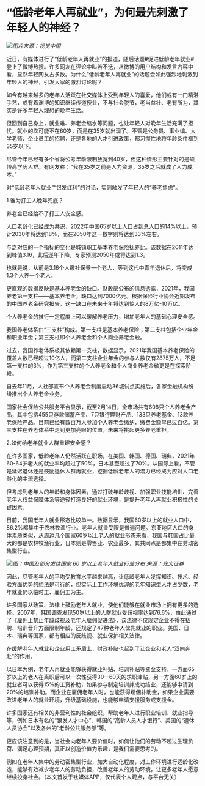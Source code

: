 # “低龄老年人再就业”，为何最先刺激了年轻人的神经？

![](https://inews.gtimg.com/om_bt/OfMhzhs8Kx_2y_pEFp7UARwdF1UL4LO3_fOdvwohKo8o4AA/1000)_图片来源：视觉中国_

近日，有媒体进行了“低龄老年人再就业”的报道，随后话题#促进低龄老年就业#登上了微博热搜。许多网友在评论中叫苦不迭，从微博的用户结构和发言内容中看，显然年轻网友占多数。为什么“低龄老年人再就业”的话题会如此强烈地刺激到年轻人的神经，引发大家的激烈讨论呢？

如今有越来越多的老年人活跃在社交媒体上受到年轻人的喜爱，他们或有一门精湛手艺，或有着渊博的知识继续传道授业，不与社会脱节，老当益壮、老有所为，其实是许多年轻人理想的晚年生活。

但回到自己身上，就业难、养老金缩水等问题，也让年轻人对晚年生活充满了担忧。就业的坎可能不在60岁，而是在35岁就出现了。不管是公务员、事业编、大学老师、企业员工的招聘，还是各地的人才引进政策，都习惯性地将年龄条件框到35岁以下。

尽管今年已经有多个省将公考年龄限制放宽到40岁，但这种情形主要针对的是硕博高学历人群。有网友称：“我在35岁之前是人力资源，35岁之后就成了人力成本。”

对“低龄老年人就业”“银发红利”的讨论，实则触发了年轻人的“养老焦虑”。

1.谁为打工人晚年兜底？

养老金已经给不了打工人安全感。

人口老龄化已经成为共识，2022年中国65岁以上人口占到总人口的14%以上，预计2030年将达到18%，而在2050年这一数字则将达到33%左右。

与之对应的一个指标的变化是城镇职工基本养老保险抚养比。该数据在2011年达到峰值3.16，此后逐年下降，专家预测2050年或将达到1.3。

也就是说，从前是3.16个人缴社保养一个老人，等到这代中青年退休后，将变成1.3个人养一个老人。

更直观的数据反映是基本养老金的缺口。财政部公布的信息透露，2021年，我国养老第一支柱——基本养老金，缺口达到7000亿元。根据保险行业协会近期发布的中国养老金研究报告，这一缺口在未来十年将达到惊人的8万亿-10万亿。

个人养老金的推行一定程度上可以缓解养老压力，增加老年人的基础心理安全感。

我国养老体系由“三支柱”构成。第一支柱是基本养老保险；第二支柱包括企业年金和职业年金；第三支柱即个人养老金和个人商业养老金融。

过去，我国养老体系极其依赖第一支柱，数据显示，2021年我国基本养老保险的覆盖人数已经超过10亿人，而第二支柱企业年金的参与人数仅有2875万人，不足第一支柱的3%，作为第三支柱的个人养老金和个人商业养老金融更是在探索阶段。

自去年11月，人社部宣布个人养老金制度启动36城试点实施后，各家金融机构纷纷推出个人养老金业务。

国家社会保险公共服务平台显示，截至2月14日，全市场共有608只个人养老金产品，其中包括455只存款储蓄产品、7只银行理财产品、133只养老基金、13款养老保险产品。目前已经有数百万人参加个人养老金缴纳，缴费金额早已过百亿。第三支柱在养老体系中走到更加亮眼的位置，未来将挑起更多养老重担。

2.如何给老年就业人群重建安全感？

在许多国家，低龄老年人仍然活跃在职场，在美国、韩国、德国、瑞典，2021年60-64岁老人的就业率均超过了50%，日本甚至超过了70%。从国际上看，不管是延迟退休还是鼓励退休人群再就业，挖掘低龄老年人的潜力已经成为应对人口老龄化的主流选择。

但考虑到老年人的年龄和身体因素，通过打破年龄歧视、加强职业技能培训、完善老年人权益保障体系等途径打造良好的就业环境，是提升老年人再就业积极性的关键因素。

目前，我国老年人就业形态比较单一。数据显示，我国60岁以上的就业人口中，86.2%都集中于农林牧渔行业。老年人就业受限是普遍问题。东亚地区人口的身体素质类似，从周边几个国家60岁以上老人的就业形态来看，我国与韩国占比最大的都是农林牧渔行业，日本则是零售业、农业最多，其共同点是都集中在劳动密集型行业。

![](https://inews.gtimg.com/om_bt/OAW9Zx2eegxqEVQg9gForMqIYrgcFHQ046bGQmgAl7PssAA/1000)_图：中国及部分发达国家
60 岁以上老年人就业行业分布 来源：光大证券_

因此，尽管老年人的平均受教育水平越来越高，让低龄老年人发挥知识、技术、经验方面优势的想法是可行的，但实际上工作环境优渥的老年知识型人才占少数，老年就业仍以临时工、雇佣工为主。

许多国家从政策、法律上鼓励老年人就业，使他们能够在就业市场上拥有更多的选择。2007年，韩国调查发现50岁以上的人群就业受歧视率达到76.6%，由此通过了《雇佣上禁止年龄歧视及老年人雇佣促进法》，该法律不仅规定企业不得在招聘、培训晋升方面限制年龄，还规定了47种老年人优先就业的职业。美国、日本、瑞典等国家，都有相应的反歧视、就业保护相关法律。

在缓解老年人就业和企业用工矛盾上，财政补贴也起到了让企业和老人“双向奔赴”的作用。

以日本为例，老年人再就业能够获得就业补贴、培训补贴等资金支持，一方面65岁以上的老人在离职后可以一次性获得30—60天的求职津贴，另一方面60岁上的就业者可以获得15%的工资补助，如果参与制定培训并成功结业，还能够申请到20%的培训补助。而企业在雇佣老年人时，也能获得雇佣补助金，如果企业需要改进老年人的就业环境，升级基础设施，也能够申请支援服务或支援金。

许多国家还有相关的非营利性的社会组织，帮助老年人进行职业培训、就业指导等，例如日本有名的“银发人才中心”、韩国的“高龄人员人才银行”、美国的“退休人员协会”以及各州的“老龄公共服务部”等。

更应该注意到的是，当社会向老年人要价值时，如何让他们的劳动不超过生理负荷、满足心理预期，真正以创造价值为乐趣，是我们需要思考的。

例如在老年人集中的劳动密集型行业，加大自动化程度，对工作环境进行适龄化改造，能够有效减少老年人的劳动负担，改善老年人的劳动环境，让更多老年人愿意继续投身社会。（本文首发于钛媒体APP，仅代表个人观点，与平台无关）

